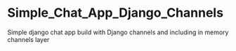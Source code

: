 # Simple_Chat_App_Django_Channels
Simple django chat app build with Django channels and including in memory channels layer 
